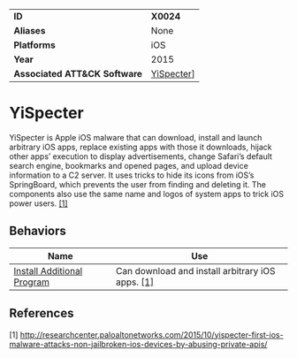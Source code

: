 |||
|---------|------------------------|
|**ID**|**X0024**|
|**Aliases**|None|
|**Platforms**|iOS|
|**Year**| 2015 |
|**Associated ATT&CK Software**|[YiSpecter](https://attack.mitre.org/software/S0311/)]|

YiSpecter
=========
YiSpecter is Apple iOS malware that can download, install and launch arbitrary iOS apps, replace existing apps with those it downloads, hijack other apps’ execution to display advertisements, change Safari’s default search engine, bookmarks and opened pages, and upload device information to a C2 server. It uses tricks to hide its icons from iOS’s SpringBoard, which prevents the user from finding and deleting it. The components also use the same name and logos of system apps to trick iOS power users. [[1]](#1)

Behaviors
---------
|Name|Use|
|---------------------|-------------------------------------------------------|
|[Install Additional Program](https://github.com/MBCProject/mbc-markdown/blob/master/execution/install-prog.md)| Can download and install arbitrary iOS apps. [[1]](#1)|

References
----------
<a name="1">[1]</a> http://researchcenter.paloaltonetworks.com/2015/10/yispecter-first-ios-malware-attacks-non-jailbroken-ios-devices-by-abusing-private-apis/